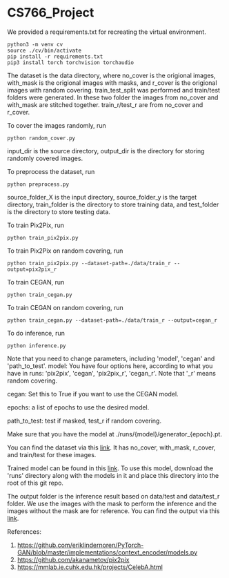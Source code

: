 # CS766_Project

We provided a requirements.txt for recreating the virtual environment.
```
python3 -m venv cv
source ./cv/bin/activate
pip install -r requirements.txt
pip3 install torch torchvision torchaudio
```

The dataset is the data directory, where no_cover is the origional images, with_mask is the origional images with masks, and r_cover is the origional images with random covering. train_test_split was performed and train/test folders were generated. In these two folder the images from no_cover and with_mask are stitched together. train_r/test_r are from no_cover and r_cover.

To cover the images randomly, run
```
python random_cover.py
```
input_dir is the source directory, output_dir is the directory for storing randomly covered images.

To preprocess the dataset, run
```
python preprocess.py
```
source_folder_X is the input directory, source_folder_y is the target directory, train_folder is the directory to store training data, and test_folder is the directory to store testing data.

To train Pix2Pix, run
```
python train_pix2pix.py
```

To train Pix2Pix on random covering, run
```
python train_pix2pix.py --dataset-path=./data/train_r --output=pix2pix_r
```

To train CEGAN, run
```
python train_cegan.py
```

To train CEGAN on random covering, run
```
python train_cegan.py --dataset-path=./data/train_r --output=cegan_r
```

To do inference, run
```
python inference.py
```
Note that you need to change parameters, including 'model', 'cegan' and 'path_to_test'.
model: You have four options here, according to what you have in runs: 'pix2pix', 'cegan', 'pix2pix_r', 'cegan_r'. Note that '_r' means random covering.

cegan: Set this to True if you want to use the CEGAN model.

epochs: a list of epochs to use the desired model.

path_to_test: test if masked, test_r if random covering.

Make sure that you have the model at ./runs/{model}/generator_{epoch}.pt.

You can find the dataset via this [link](https://drive.google.com/drive/folders/1B1QefmIljQ6Kr1rkIY2jF5YtAwCG1XB7?usp=sharing). It has no_cover, with_mask, r_cover, and train/test for these images.

Trained model can be found in this [link](https://drive.google.com/drive/folders/1OA2VwcP72DmbmBsy8bW5UjgKZYQ4ublk?usp=drive_link). To use this model, download the 'runs' directory along with the models in it and place this directory into the root of this git repo.

The output folder is the inference result based on data/test and data/test_r folder. We use the images with the mask to perform the inference and the images without the mask are for reference. You can find the output via this [link](https://drive.google.com/drive/folders/1Z7vLgt9IQHN2ofBcEFTLW_DSRurLcmRk?usp=sharing).

References:
1. https://github.com/eriklindernoren/PyTorch-GAN/blob/master/implementations/context_encoder/models.py
2. https://github.com/akanametov/pix2pix
3. https://mmlab.ie.cuhk.edu.hk/projects/CelebA.html
